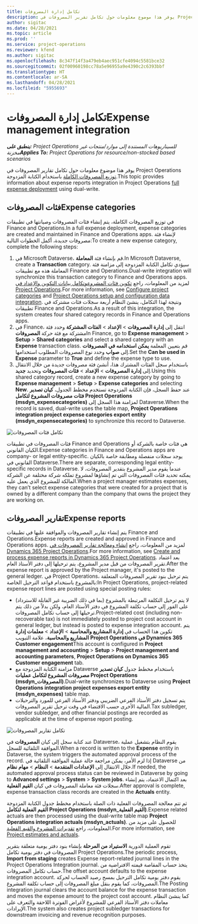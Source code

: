```yaml
---
title: تكامل إدارة المصروفات
description: يوفر هذا موضوع معلومات حول تكامل تقرير المصروفات في Project Operations باستخدام الكتابة المزدوجة.
author: sigitac
ms.date: 04/28/2021
ms.topic: article
ms.prod: ''
ms.service: project-operations
ms.reviewer: kfend
ms.author: sigitac
ms.openlocfilehash: 8c347f14f3a479eb4aec951cfe4094c5581bce32
ms.sourcegitcommit: 02f00960198cc78a5e96955a9e4390c2c6393bbf
ms.translationtype: HT
ms.contentlocale: ar-SA
ms.lasthandoff: 04/28/2021
ms.locfileid: "5955693"
---
```

# <a name="expense-management-integration"></a><span data-ttu-id="ae5e2-103">تكامل إدارة المصروفات</span><span class="sxs-lookup"><span data-stu-id="ae5e2-103">Expense management integration</span></span>

<span data-ttu-id="ae5e2-104">_**ينطبق على:** Project Operations للسيناريوهات المستندة إلى موارد/منتجات غير مخزنة‬_</span><span class="sxs-lookup"><span data-stu-id="ae5e2-104">_**Applies To:** Project Operations for resource/non-stocked based scenarios_</span></span>

<span data-ttu-id="ae5e2-105">يوفر هذا موضوع معلومات حول تكامل تقارير المصروفات في Project Operations [توزيع المصروفات الكاملة](../expense/expense-overview.md) باستخدام الكتابة المزدوجة.</span><span class="sxs-lookup"><span data-stu-id="ae5e2-105">This topic provides information about expense reports integration in Project Operations [full expense deployment](../expense/expense-overview.md) using dual-write.</span></span>

## <a name="expense-categories"></a><span data-ttu-id="ae5e2-106">فئات المصروفات</span><span class="sxs-lookup"><span data-stu-id="ae5e2-106">Expense categories</span></span>

<span data-ttu-id="ae5e2-107">في توزيع المصروفات الكاملة، يتم إنشاء فئات المصروفات وصيانتها في تطبيقات Finance and Operations.</span><span class="sxs-lookup"><span data-stu-id="ae5e2-107">In a full expense deployment, expense categories are created and maintained in Finance and Operations apps.</span></span> <span data-ttu-id="ae5e2-108">لإنشاء فئة مصروفات جديدة، أكمل الخطوات التالية:</span><span class="sxs-lookup"><span data-stu-id="ae5e2-108">To create a new expense category, complete the following steps:</span></span>

1. <span data-ttu-id="ae5e2-109">في Microsoft Dataverse، قم بإنشاء فئة **المعاملة**.</span><span class="sxs-lookup"><span data-stu-id="ae5e2-109">In Microsoft Dataverse, create a **Transaction** category.</span></span> <span data-ttu-id="ae5e2-110">سيؤدي تكامل الكتابة المزدوجة إلى مزامنة فئة المعاملة هذه مع تطبيقات Finance and Operations.</span><span class="sxs-lookup"><span data-stu-id="ae5e2-110">Dual-write integration will synchronize this transaction category to Finance and Operations apps.</span></span> <span data-ttu-id="ae5e2-111">لمزيد من المعلومات، راجع [تكوين فئات المشروع](/dynamics365/project-operations/project-accounting/configure-project-categories)[وتكامل بيانات التكوين والإعداد في Project Operations](resource-dual-write-setup-integration.md).</span><span class="sxs-lookup"><span data-stu-id="ae5e2-111">For more information, see [Configure project categories](/dynamics365/project-operations/project-accounting/configure-project-categories) and [Project Operations setup and configuration data integration](resource-dual-write-setup-integration.md).</span></span> <span data-ttu-id="ae5e2-112">ونتيجة لهذا التكامل، ينشئ النظام أربعة سجلات فئات مشتركة في تطبيقات Finance and Operations.</span><span class="sxs-lookup"><span data-stu-id="ae5e2-112">As a result of this integration, the system creates four shared category records in Finance and Operations apps.</span></span>
2. <span data-ttu-id="ae5e2-113">في Finance، انتقل إلى **إدارة المصروفات** > **الإعداد** > **الفئات المشتركة** وحدد فئة مشتركة مع فئة حركة **المصروفات**</span><span class="sxs-lookup"><span data-stu-id="ae5e2-113">In Finance, go to **Expense management** > **Setup** > **Shared categories** and select a shared category with an **Expense** transaction class.</span></span> <span data-ttu-id="ae5e2-114">قم بتعيين المعلمة **يمكن استخدامه في المصروفات** إلى **صواب** وحدد نوع المصروفات المطلوب استخدامها.</span><span class="sxs-lookup"><span data-stu-id="ae5e2-114">Set the **Can be used in Expense** parameter to **True** and define the expense type to use.</span></span>
3. <span data-ttu-id="ae5e2-115">باستخدام سجل الفئات المشترك هذا، أنشئ فئة مصروفات جديدة من خلال الانتقال إلى **إدارة المصروفات** > **الإعداد** > **فئات المصروفات** وتحديد **جديد**.</span><span class="sxs-lookup"><span data-stu-id="ae5e2-115">Using this shared category record, create a new expense category by going to **Expense management** > **Setup** > **Expense categories** and selecting **New**.</span></span> <span data-ttu-id="ae5e2-116">عند حفظ السجل، فإن الكتابة المزدوجة تستخدم مخطط الجدول، **كيان تصدير فئات مصروفات المشروع لتكامل Project Operations (msdyn\_expensecategories)** لمزامنة هذا السجل إلى Dataverse.</span><span class="sxs-lookup"><span data-stu-id="ae5e2-116">When the record is saved, dual-write uses the table map, **Project Operations integration project expense categories export entity (msdyn\_expensecategories)** to synchronize this record to Dataverse.</span></span>

  ![تكامل فئات المصروفات](./media/DW6ExpenseCategories.png)

<span data-ttu-id="ae5e2-118">فئات المصروفات في تطبيقات Finance and Operations هي فئات خاصة بالشركة أو الكيان القانوني.</span><span class="sxs-lookup"><span data-stu-id="ae5e2-118">Expense categories in Finance and Operations apps are company- or legal entity-specific.</span></span> <span data-ttu-id="ae5e2-119">يوجد سجلات منفصلة ومطابقة خاصة بالكيان القانوني في Dataverse.</span><span class="sxs-lookup"><span data-stu-id="ae5e2-119">There are separate, corresponding legal entity-specific records in Dataverse.</span></span> <span data-ttu-id="ae5e2-120">عندما يقوم مدير المشروع بتقدير المصروفات، لا يمكنه تحديد فئات المصروفات التي تم إنشاؤها لمشروع تملكه شركة مختلفة عن الشركة المالكة للمشروع الذي يعمل عليه.</span><span class="sxs-lookup"><span data-stu-id="ae5e2-120">When a project manager estimates expenses, they can’t select expense categories that were created for a project that is owned by a different company than the company that owns the project they are working on.</span></span> 

## <a name="expense-reports"></a><span data-ttu-id="ae5e2-121">تقارير المصروفات</span><span class="sxs-lookup"><span data-stu-id="ae5e2-121">Expense reports</span></span>

<span data-ttu-id="ae5e2-122">يتم إنشاء تقارير المصروفات والموافقة عليها في تطبيقات Finance and Operations.</span><span class="sxs-lookup"><span data-stu-id="ae5e2-122">Expense reports are created and approved in Finance and Operations apps.</span></span> <span data-ttu-id="ae5e2-123">لمزيد من المعلومات، راجع [إنشاء ومعالجة تقارير المصروفات في Dynamics 365 Project Operations](/learn/modules/create-process-expense-reports/).</span><span class="sxs-lookup"><span data-stu-id="ae5e2-123">For more information, see [Create and process expense reports in Dynamics 365 Project Operations](/learn/modules/create-process-expense-reports/).</span></span> <span data-ttu-id="ae5e2-124">بعد اعتماد تقرير المصروفات من قبل مدير المشروع، يتم ترحيلها إلى دفتر الأستاذ العام.</span><span class="sxs-lookup"><span data-stu-id="ae5e2-124">After the expense report is approved by the Project manager, it's posted to the general ledger.</span></span> <span data-ttu-id="ae5e2-125">في Project Operations، يتم ترحيل بنود تقرير المصروفات المتعلقة بالمشروع باستخدام قواعد الترحيل الخاصة:</span><span class="sxs-lookup"><span data-stu-id="ae5e2-125">In Project Operations, project-related expense report lines are posted using special posting rules:</span></span>

  - <span data-ttu-id="ae5e2-126">لا يتم ترحيل التكلفة المرتبطة بالمشروع (بما في ذلك الضريبة غير القابلة للاسترداد) على الفور إلى حساب تكلفة المشروع في دفتر الأستاذ العام، ولكن بدلاً من ذلك يتم ترحيلها إلى حساب تكامل المصروفات.</span><span class="sxs-lookup"><span data-stu-id="ae5e2-126">Project-related cost (including non-recoverable tax) is not immediately posted to project cost account in general ledger, but instead is posted to expense integration account.</span></span> <span data-ttu-id="ae5e2-127">يتم تكوين هذا الحساب في **إدارة المشاريع والمحاسبة** > **الإعداد** > **معلمات إدارة المشاريع والمحاسبة**، علامة التبويب **Project Operations في Dynamics 365 Customer engagement**</span><span class="sxs-lookup"><span data-stu-id="ae5e2-127">This account is configured in **Project management and accounting** > **Setup** > **Project management and accounting parameters**, **Project Operations on Dynamics 365 Customer engagement** tab.</span></span>
  - <span data-ttu-id="ae5e2-128">مزامنة الكتابة المزدوجة مع Dataverse باستخدام مخطط جدول **كيان تصدير مصروفات المشروع لتكامل عمليات Project Operations (msdyn\_المصروفات)**.</span><span class="sxs-lookup"><span data-stu-id="ae5e2-128">Dual-write synchronizes to Dataverse using **Project Operations integration project expenses export entity (msdyn\_expenses)** table map.</span></span>
  - <span data-ttu-id="ae5e2-129">يتم تسجيل دفتر الأستاذ الفرعي الضريبي ودفتر الأستاذ الفرعي للمورد والترحيلات المالية الأخرى حسب الاقتضاء في وقت ترحيل تقرير المصروفات.</span><span class="sxs-lookup"><span data-stu-id="ae5e2-129">Tax subledger, vendor subledger, and other financial postings are recorded as applicable at the time of expense report posting.</span></span>

  ![تكامل تقارير المصروفات](./media/DW6ExpenseReports.png)

<span data-ttu-id="ae5e2-131">عند كتابة سجل إلى كيان **المصروفات** في Dataverse، يقوم النظام بتشغيل عملية الموافقة التلقائية للسجل.</span><span class="sxs-lookup"><span data-stu-id="ae5e2-131">When a record is written to the **Expense** entity in Dataverse, the system triggers the automated approval process of the record.</span></span> <span data-ttu-id="ae5e2-132">إذا لزم الأمر، يمكن مراجعة حالة عملية الموافقة التلقائية في Dataverse من خلال الانتقال إلى **الإعدادات المتقدمة** > **النظام** > **مهام نظام**.</span><span class="sxs-lookup"><span data-stu-id="ae5e2-132">If needed, the automated approval process status can be reviewed in Dataverse by going to **Advanced settings** > **System** > **System jobs**.</span></span> <span data-ttu-id="ae5e2-133">بعد اكتمال الاعتماد، يتم إنشاء سجلات فئة معاملة المصروفات في كيان **القيم الفعلية**.</span><span class="sxs-lookup"><span data-stu-id="ae5e2-133">After approval is complete, expense transaction class records are created in the **Actuals** entity.</span></span>

<span data-ttu-id="ae5e2-134">ثم تتم معالجة المصروفات الفعلية ذات الصلة باستخدام مخطط جدول الكتابة المزدوجة **القيم الفعلية لتكامل Project Operations (msdyn\_القيم الفعلية)**.</span><span class="sxs-lookup"><span data-stu-id="ae5e2-134">Expense related actuals are then processed using the dual-write table map **Project Operations integration actuals (msdyn\_actuals)**.</span></span> <span data-ttu-id="ae5e2-135">للحصول على مزيد من المعلومات، راجع [تقديرات المشروع والقيم الفعلية](resource-dual-write-estimates-actuals.md).</span><span class="sxs-lookup"><span data-stu-id="ae5e2-135">For more information, see [Project estimates and actuals](resource-dual-write-estimates-actuals.md).</span></span>

<span data-ttu-id="ae5e2-136">تقوم العملية الدورية **الاستيراد من المرحلة** بإنشاء بنود دفتر يومية متعلقة بتقرير المصروفات في دفتر يومية تكامل Project Operations.</span><span class="sxs-lookup"><span data-stu-id="ae5e2-136">The periodic process, **Import from staging** creates Expense report-related journal lines in the Project Operations Integration journal.</span></span> <span data-ttu-id="ae5e2-137">يتخذ حساب المقاصة قيمته الافتراضية من حساب تكامل المصروفات.</span><span class="sxs-lookup"><span data-stu-id="ae5e2-137">The offset account defaults to the expense integration account.</span></span> <span data-ttu-id="ae5e2-138">يقوم دفتر يومية تكامل الترحيل بمسح رصيد الحساب لحركة المصروفات، كما يقوم بنقل مبلغ المصروفات إلى حساب تكلفة المشروع.</span><span class="sxs-lookup"><span data-stu-id="ae5e2-138">The Posting integration journal clears the account balance for the expense transaction and moves the expense amount to the project cost account.</span></span> <span data-ttu-id="ae5e2-139">كما ينشئ النظام معاملات دفتر الأستاذ الفرعي للمشروع لأغراض الفوترة اللاحقة والتعرف على الإيرادات.</span><span class="sxs-lookup"><span data-stu-id="ae5e2-139">The system also creates project subledger transactions for downstream invoicing and revenue recognition purposes.</span></span>
